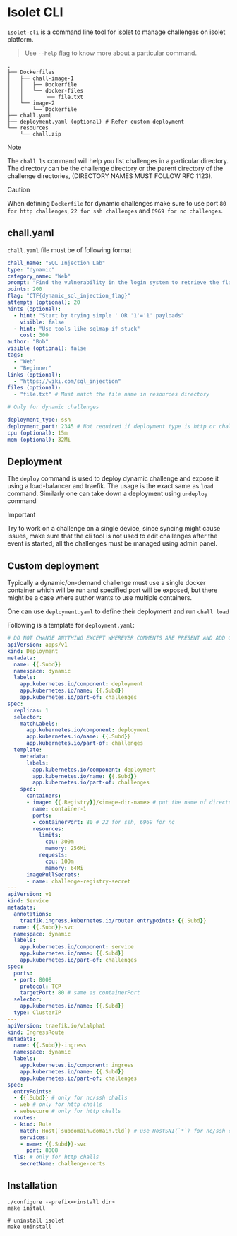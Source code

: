 # Isolet CLI

`isolet-cli` is a command line tool for [isolet](https://github.com/thealpha16/isolet) to manage challenges on isolet platform. 

> Use `--help` flag to know more about a particular command.

```
.
├── Dockerfiles
│   ├── chall-image-1
│   │   ├── Dockerfile
│   │   └── docker-files
│   │       └── file.txt
│   └── image-2
│       └── Dockerfile
├── chall.yaml
├── deployment.yaml (optional) # Refer custom deployment
└── resources
    └── chall.zip
```

> [!NOTE]
> The `chall ls` command will help you list challenges in a particular directory. The directory can be the challenge directory or the parent directory of the challenge directories, (DIRECTORY NAMES MUST FOLLOW RFC 1123).

> [!CAUTION]
> When defining `Dockerfile` for dynamic challenges make sure to use port `80 for http challenges`, `22 for ssh challenges` and `6969 for nc challenges`.


## chall.yaml
`chall.yaml` file must be of following format

```yaml
chall_name: "SQL Injection Lab"
type: "dynamic"
category_name: "Web"
prompt: "Find the vulnerability in the login system to retrieve the flag."
points: 200
flag: "CTF{dynamic_sql_injection_flag}"
attempts (optional): 20 
hints (optional):
  - hint: "Start by trying simple ' OR '1'='1' payloads"
    visible: false
  - hint: "Use tools like sqlmap if stuck"
    cost: 300
author: "Bob"
visible (optional): false
tags:
  - "Web"
  - "Beginner"
links (optional):
  - "https://wiki.com/sql_injection"
files (optional):
  - "file.txt" # Must match the file name in resources directory

# Only for dynamic challenges

deployment_type: ssh
deployment_port: 2345 # Not required if deployment type is http or challenge type is on-demand
cpu (optional): 15m
mem (optional): 32Mi
```

## Deployment
The `deploy` command is used to deploy dynamic challenge and expose it using a load-balancer and traefik. The usage is the exact same as  `load` command.
Similarly one can take down a deployment using `undeploy` command

> [!IMPORTANT]
> Try to work on a challenge on a single device, since syncing might cause issues, make sure that the cli tool is not used to edit challenges after the event is started, all the challenges must be managed using admin panel.

## Custom deployment
Typically a dynamic/on-demand challenge must use a single docker container which will be run and specified port will be exposed, but there might be a case where author wants to use multiple containers.

One can use `deployment.yaml` to define their deployment and run `chall load`

Following is a template for `deployment.yaml`:
```yaml
# DO NOT CHANGE ANYTHING EXCEPT WHEREVER COMMENTS ARE PRESENT AND ADD CONTAINERS
apiVersion: apps/v1
kind: Deployment
metadata:
  name: {{.Subd}}
  namespace: dynamic
  labels:
    app.kubernetes.io/component: deployment
    app.kubernetes.io/name: {{.Subd}}
    app.kubernetes.io/part-of: challenges
spec:
  replicas: 1
  selector:
    matchLabels:
      app.kubernetes.io/component: deployment
      app.kubernetes.io/name: {{.Subd}}
      app.kubernetes.io/part-of: challenges
  template:
    metadata:
      labels:
        app.kubernetes.io/component: deployment
        app.kubernetes.io/name: {{.Subd}}
        app.kubernetes.io/part-of: challenges
    spec:
      containers:
      - image: {{.Registry}}/<image-dir-name> # put the name of directory your required image's Dockerfile is in
        name: container-1
        ports:
        - containerPort: 80 # 22 for ssh, 6969 for nc
        resources:
          limits:
            cpu: 300m
            memory: 256Mi
          requests:
            cpu: 100m
            memory: 64Mi
      imagePullSecrets:
      - name: challenge-registry-secret
---
apiVersion: v1
kind: Service
metadata:
  annotations:
    traefik.ingress.kubernetes.io/router.entrypoints: {{.Subd}}
  name: {{.Subd}}-svc
  namespace: dynamic
  labels:
    app.kubernetes.io/component: service
    app.kubernetes.io/name: {{.Subd}}
    app.kubernetes.io/part-of: challenges
spec:
  ports:
  - port: 8008
    protocol: TCP
    targetPort: 80 # same as containerPort
  selector:
    app.kubernetes.io/name: {{.Subd}}
  type: ClusterIP
---
apiVersion: traefik.io/v1alpha1
kind: IngressRoute
metadata:
  name: {{.Subd}}-ingress
  namespace: dynamic
  labels:
    app.kubernetes.io/component: ingress
    app.kubernetes.io/name: {{.Subd}}
    app.kubernetes.io/part-of: challenges
spec:
  entryPoints:
  - {{.Subd}} # only for nc/ssh challs
  - web # only for http challs
  - websecure # only for http challs
  routes:
  - kind: Rule
    match: Host(`subdomain.domain.tld`) # use HostSNI(`*`) for nc/ssh challs
    services:
    - name: {{.Subd}}-svc
      port: 8008
  tls: # only for http challs
    secretName: challenge-certs
```

## Installation
```
./configure --prefix=<install dir>
make install

# uninstall isolet
make uninstall
```
